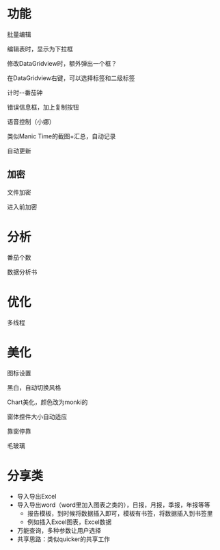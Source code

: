 # 功能

批量编辑

编辑表时，显示为下拉框

修改DataGridview时，额外弹出一个框？

在DataGridview右键，可以选择标签和二级标签





计时--番茄钟

错误信息框，加上复制按钮



语音控制（小娜）

类似Manic Time的截图+汇总，自动记录

自动更新



## 加密

文件加密

进入前加密



# 分析

番茄个数

数据分析书



# 优化

多线程





# 美化

图标设置

黑白，自动切换风格  

Chart美化，颜色改为monki的

窗体控件大小自动适应

靠窗停靠

毛玻璃





# 分享类

- 导入导出Excel 
- 导入导出word（word里加入图表之类的），日报，月报，季报，年报等等
  - 报告模板，到时候将数据插入即可，模板有书签，将数据插入到书签里
  - 例如插入Excel图表，Excel数据
- 万能查询，多种参数让用户选择
- 共享思路：类似quicker的共享工作






